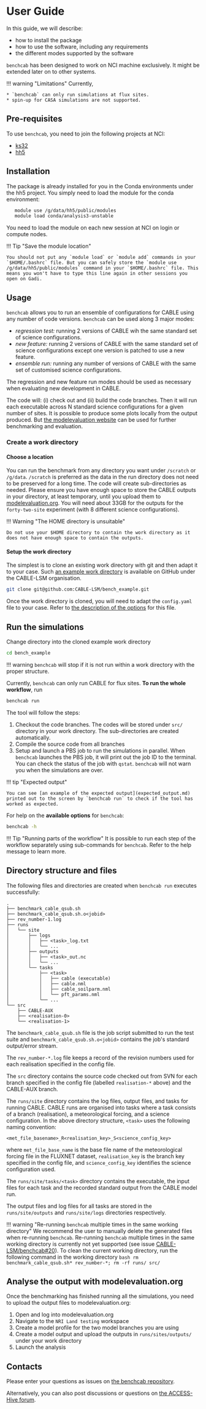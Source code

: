 # User Guide

In this guide, we will describe:

- how to install the package
- how to use the software, including any requirements
- the different modes supported by the software

`benchcab` has been designed to work on NCI machine exclusively. It might be extended later on to other systems.

!!! warning "Limitations"
    Currently, 

    * `benchcab` can only run simulations at flux sites. 
    * spin-up for CASA simulations are not supported.
## Pre-requisites

To use `benchcab`, you need to join the following projects at NCI:

- [ks32][ks32_mynci]
- [hh5][hh5_mynci]

## Installation

The package is already installed for you in the Conda environments under the hh5 project. You simply need to load the module for the conda environment:

```bash
   module use /g/data/hh5/public/modules
   module load conda/analysis3-unstable
```

You need to load the module on each new session at NCI on login or compute nodes.

!!! Tip "Save the module location"

    You should not put any `module load` or `module add` commands in your `$HOME/.bashrc` file. But you can safely store the `module use /g/data/hh5/public/modules` command in your `$HOME/.bashrc` file. This means you won't have to type this line again in other sessions you open on Gadi.

## Usage

`benchcab` allows you to run an ensemble of configurations for CABLE using any number of code versions. `benchcab` can be used along 3 major modes:

* *regression test:* running 2 versions of CABLE wih the same standard set of science configurations.
* *new feature:* running 2 versions of CABLE with the same standard set of science configurations except one version is patched to use a new feature.
* *ensemble run:* running any number of versions of CABLE with the same set of customised science configurations.

The regression and new feature run modes should be used as necessary when evaluating new development in CABLE.

The code will: (i) check out and (ii) build the code branches. Then it will run each executable across N standard science configurations for a given number of sites. It is possible to produce some plots locally from the output produced. But [the modelevaluation website](https://modelevaluation.org/) can be used for further benchmarking and evaluation.

### Create a work directory

#### Choose a location

You can run the benchmark from any directory you want under `/scratch` or `/g/data`. `/scratch` is preferred as the data in the run directory does not need to be preserved for a long time. The code will create sub-directories as needed. Please ensure you have enough space to store the CABLE outputs in your directory, at least temporary, until you upload them to [modelevaluation.org](https://modelevaluation.org/). You will need about 33GB for the outputs for the `forty-two-site` experiment (with 8 different science configurations).

!!! Warning "The HOME directory is unsuitable"
    
    Do not use your $HOME directory to contain the work directory as it does not have enough space to contain the outputs.

#### Setup the work directory

The simplest is to clone an existing work directory with git and then adapt it to your case. Such [an example work directory][bench_example] is available on GitHub under the CABLE-LSM organisation.
```bash
git clone git@github.com:CABLE-LSM/bench_example.git
```

Once the work directory is cloned, you will need to adapt the `config.yaml` file to your case. Refer to [the description of the options][config_options] for this file.


## Run the simulations

Change directory into the cloned example work directory
```bash
cd bench_example
```

!!! warning
    `benchcab` will stop if it is not run within a work directory with the proper structure.


Currently, `benchcab` can only run CABLE for flux sites. **To run the whole workflow**, run

```bash
benchcab run
```

The tool will follow the steps:

1. Checkout the code branches. The codes will be stored under `src/` directory in your work directory. The sub-directories are created automatically.
2. Compile the source code from all branches
3. Setup and launch a PBS job to run the simulations in parallel. When `benchcab` launches the PBS job, it will print out the job ID to the terminal. You can check the status of the job with `qstat`. `benchcab` will not warn you when the simulations are over.

!!! tip "Expected output"
    
    You can see [an example of the expected output](expected_output.md) printed out to the screen by `benchcab run` to check if the tool has worked as expected.

For help on the **available options** for `benchcab`:

```bash
benchcab -h
```

!!! Tip "Running parts of the workflow"
    It is possible to run each step of the workflow separately using sub-commands for `benchcab`. Refer to the help message to learn more.

## Directory structure and files

The following files and directories are created when `benchcab run` executes successfully:
```
.
├── benchmark_cable_qsub.sh
├── benchmark_cable_qsub.sh.o<jobid>
├── rev_number-1.log
├── runs
│   └── site
│       ├── logs
│       │   ├── <task>_log.txt
│       │   └── ...
│       ├── outputs
│       │   ├── <task>_out.nc
│       │   └── ...
│       └── tasks
│           ├── <task>
│           │   ├── cable (executable)
│           │   ├── cable.nml
│           │   ├── cable_soilparm.nml
│           │   └── pft_params.nml
│           └── ...
└── src
    ├── CABLE-AUX
    ├── <realisation-0>
    └── <realisation-1>
```

The `benchmark_cable_qsub.sh` file is the job script submitted to run the test suite and `benchmark_cable_qsub.sh.o<jobid>` contains the job's standard output/error stream.

The `rev_number-*.log` file keeps a record of the revision numbers used for each realisation specified in the config file.

The `src` directory contains the source code checked out from SVN for each branch specified in the config file (labelled `realisation-*` above) and the CABLE-AUX branch.

The `runs/site` directory contains the log files, output files, and tasks for running CABLE. CABLE runs are organised into tasks where a task consists of a branch (realisation), a meteorological forcing, and a science configuration. In the above directory structure, `<task>` uses the following naming convention:
```
<met_file_basename>_R<realisation_key>_S<science_config_key>
```
where `met_file_base_name` is the base file name of the meteorological forcing file in the FLUXNET dataset, `realisation_key` is the branch key specified in the config file, and `science_config_key` identifies the science configuration used.

The `runs/site/tasks/<task>` directory contains the executable, the input files for each task and the recorded standard output from the CABLE model run.

The output files and log files for all tasks are stored in the `runs/site/outputs` and `runs/site/logs` directories respectively.

!!! warning "Re-running `benchcab` multiple times in the same working directory"
    We recommend the user to manually delete the generated files when re-running `benchcab`. Re-running `benchcab` multiple times in the same working directory is currently not yet supported (see issue [CABLE-LSM/benchcab#20](https://github.com/CABLE-LSM/benchcab/issues/20)). To clean the current working directory, run the following command in the working directory
    ```bash
    rm benchmark_cable_qsub.sh* rev_number-*; rm -rf runs/ src/
    ```

## Analyse the output with modelevaluation.org

Once the benchmarking has finished running all the simulations, you need to upload the output files to modelevaluation.org:

1. Open and log into modelevaluation.org
1. Navigate to the `NRI Land testing` workspace
1. Create a model profile for the two model branches you are using
1. Create a model output and upload the outputs in `runs/sites/outputs/` under your work directory
1. Launch the analysis

## Contacts

Please enter your questions as issues on [the benchcab repository][issues-benchcab].

Alternatively, you can also post discussions or questions on [the ACCESS-Hive forum][hive-forum].

[hh5_mynci]: https://my.nci.org.au/mancini/project/hh5
[ks32_mynci]: https://my.nci.org.au/mancini/project/ks32
[bench_example]: https://github.com/CABLE-LSM/bench_example.git
[config_options]: config_options.md
[hive-forum]: https://forum.access-hive.org.au
[issues-benchcab]: https://github.com/CABLE-LSM/benchcab/issues

